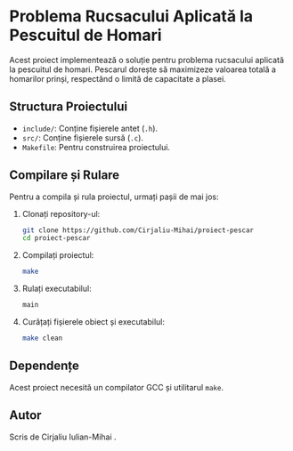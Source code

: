 # Problema Rucsacului Aplicată la Pescuitul de Homari

Acest proiect implementează o soluție pentru problema rucsacului aplicată la pescuitul de homari. Pescarul dorește să maximizeze valoarea totală a homarilor prinși, respectând o limită de capacitate a plasei.

## Structura Proiectului

- `include/`: Conține fișierele antet (`.h`).
- `src/`: Conține fișierele sursă (`.c`).
- `Makefile`: Pentru construirea proiectului.

## Compilare și Rulare

Pentru a compila și rula proiectul, urmați pașii de mai jos:

1. Clonați repository-ul:
    ```sh
    git clone https://github.com/Cirjaliu-Mihai/proiect-pescar
    cd proiect-pescar
    ```

2. Compilați proiectul:
    ```sh
    make
    ```

3. Rulați executabilul:
    ```sh
    main
    ```

4. Curățați fișierele obiect și executabilul:
    ```sh
    make clean
    ```

## Dependențe

Acest proiect necesită un compilator GCC și utilitarul `make`.

## Autor

Scris de Cirjaliu Iulian-Mihai .
